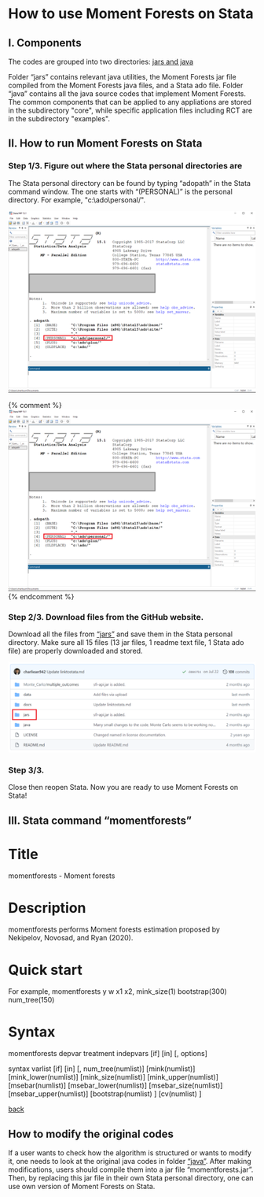 # How to use Moment Forests on Stata


## I. Components

The codes are grouped into two directories: [jars and java](https://github.com/cactus911/momentForests)

Folder “jars” contains relevant java utilities, the Moment Forests jar file compiled from the Moment Forests java files, and a Stata ado file. 
Folder “java” contains all the java source codes that implement Moment Forests. The common components that can be applied to any appliations are stored in the subdirectory "core", while specific application files including RCT are in the subdirectory "examples".


## II. How to run Moment Forests on Stata

### Step 1/3. Figure out where the Stata personal directories are

The Stata personal directory can be found by typing “adopath” in the Stata command window. The one starts with “(PERSONAL)” is the personal directory. For example, "c:\ado\personal/".

<img src="./adopath.png" width="700" >

{% comment %} 
![](./adopath.png)
{% endcomment %}

### Step 2/3. Download files from the GitHub website.

Download all the files from [“jars”](https://github.com/cactus911/momentForests/tree/master/jars) and save them in the Stata personal directory. Make sure all 15 files (13 jar files, 1 readme text file, 1 Stata ado file) are properly downloaded and stored.

<img src="./jars.png" width="700" >


### Step 3/3.

Close then reopen Stata. Now you are ready to use Moment Forests on Stata!




## III. Stata command “momentforests”

# Title
momentforests - Moment forests

# Description
momentforests performs Moment forests estimation proposed by Nekipelov, Novosad, and Ryan (2020).

# Quick start
For example, 
momentforests y w x1 x2, mink_size(1) bootstrap(300) num_tree(150)

# Syntax
momentforests depvar treatment indepvars [if] [in] [, options]


syntax varlist [if] [in] [, num_tree(numlist)] [mink(numlist)] [mink_lower(numlist)] [mink_size(numlist)] [mink_upper(numlist)] [msebar(numlist)] [msebar_lower(numlist)] [msebar_size(numlist)] [msebar_upper(numlist)] [bootstrap(numlist) ] [cv(numlist) ]



[back](./index.md)







## How to modify the original codes

If a user wants to check how the algorithm is structured or wants to modify it, one needs to look at the original java codes in folder [“java”](https://github.com/cactus911/momentForests/tree/master/java). After making modifications, users should compile them into a jar file “momentforests.jar”. Then, by replacing this jar file in their own Stata personal directory, one can use own version of Moment Forests on Stata.
